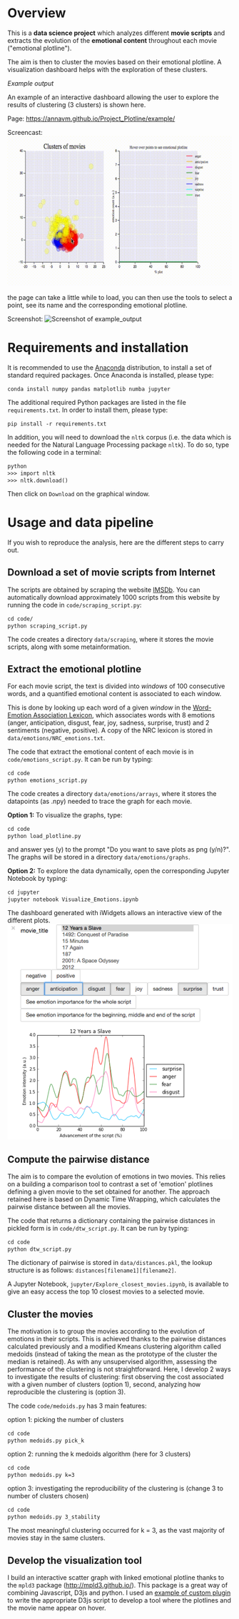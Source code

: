# Overview

This is a **data science project** which analyzes different **movie scripts** and extracts the evolution of the **emotional content** throughout each movie ("emotional plotline").

The aim is then to cluster the movies based on their emotional plotline. A visualization dashboard helps with the exploration of these clusters.

*Example output*

An example of an interactive dashboard allowing the user to explore the results of clustering (3 clusters) is shown here.


Page: https://annavm.github.io/Project_Plotline/example/

Screencast: ![dashboard demo](https://github.com/AnnaVM/Project_Plotline/blob/master/data/Dashboard_Demo.gif "Dashboard demo")

the page can take a little while to load, you can then use the tools to select a point, see its name and the corresponding emotional plotline.

Screenshot:
![Screenshot of example_output](https://github.com/AnnaVM/Project_Plotline/blob/master/md_images/screenshot_final_dashboard1.png "Cluster features")

# Requirements and installation

It is recommended to use the [Anaconda](https://www.continuum.io/downloads) distribution, to install a set of standard required packages. Once Anaconda is installed, please type:
```
conda install numpy pandas matplotlib numba jupyter
```
The additional required Python packages are listed in the file `requirements.txt`. In order to install them, please type:
```
pip install -r requirements.txt
```
In addition, you will need to download the `nltk` corpus (i.e. the data which is needed for the Natural Language Processing package `nltk`). To do so, type the following code in a terminal:
```
python
>>> import nltk
>>> nltk.download()
```
Then click on `Download` on the graphical window.

# Usage and data pipeline

If you wish to reproduce the analysis, here are the different steps to carry out.

## Download a set of movie scripts from Internet

The scripts are obtained by scraping the website [IMSDb](http://www.imsdb.com/). You can automatically download approximately 1000 scripts from this website by running the code in `code/scraping_script.py`:
```
cd code/
python scraping_script.py
```
The code creates a directory `data/scraping`, where it stores the movie scripts, along with some metainformation.

## Extract the emotional plotline

For each movie script, the text is divided into *windows* of 100 consecutive words, and a quantified emotional content is associated to each window.

This is done by looking up each word of a given *window* in the [Word-Emotion Association Lexicon](http://saifmohammad.com/WebPages/NRC-Emotion-Lexicon.htm), which associates words with 8 emotions (anger, anticipation, disgust, fear, joy, sadness, surprise, trust) and 2 sentiments (negative, positive). A copy of the NRC lexicon is stored in `data/emotions/NRC_emotions.txt`.

The code that extract the emotional content of each movie is in `code/emotions_script.py`. It can be run by typing:
```
cd code
python emotions_script.py
```
The code creates a directory `data/emotions/arrays`, where it stores the datapoints (as .npy) needed to trace the graph for each movie.

**Option 1:** To visualize the graphs, type:
```
cd code
python load_plotline.py
```

and answer yes (y) to the prompt "Do you want to save plots as png (y/n)?". The graphs will be stored in a directory `data/emotions/graphs`.

**Option 2:** To explore the data dynamically, open the corresponding Jupyter Notebook by typing:
```
cd jupyter
jupyter notebook Visualize_Emotions.ipynb
```
The dashboard generated with iWidgets allows an interactive view of the different plots.
![iWidget](https://github.com/AnnaVM/Project_Plotline/blob/master/md_images/md_dashboard.png "Dashboard View")

## Compute the pairwise distance

The aim is to compare the evolution of emotions in two movies. This relies on a building a comparison tool to contrast a set of 'emotion' plotlines defining a given movie to the set obtained for another. The approach retained here is based on Dynamic Time Wrapping, which calculates the pairwise distance between all the movies.

The code that returns a dictionary containing the pairwise distances in pickled form is in `code/dtw_script.py`. It can be run by typing:
```
cd code
python dtw_script.py
```

The dictionary of pairwise is stored in `data/distances.pkl`, the lookup structure is as follows: `distances[filename1][filename2]`.

A Jupyter Notebook, `jupyter/Explore_closest_movies.ipynb`, is available to give an easy access the top 10 closest movies to a selected movie.

## Cluster the movies

The motivation is to group the movies according to the evolution of emotions in their scripts. This is achieved thanks to the pairwise distances calculated previously and a modified Kmeans clustering algorithm called medoids (instead of taking the mean as the prototype of the cluster the median is retained). As with any unsupervised algorithm, assessing the performance of the clustering is not straightforward. Here, I develop 2 ways to investigate the results of clustering: first observing the cost associated with a given number of clusters (option 1), second, analyzing how reproducible the clustering is (option 3).

The code  `code/medoids.py` has 3 main features:

option 1: picking the number of clusters
```
cd code
python medoids.py pick_k
```

option 2: running the k medoids algorithm (here for 3 clusters)
```
cd code
python medoids.py k=3
```

option 3: investigating the reproducibility of the clustering is (change 3 to number of clusters chosen)
```
cd code
python medoids.py 3_stability
```

The most meaningful clustering occurred for k = 3, as the vast majority of movies stay in the same clusters.

## Develop the visualization tool

I build an interactive scatter graph with linked emotional plotline thanks to the `mpld3` package (http://mpld3.github.io/). This package is a great way of combining Javascript, D3js and python. I used an [example of custom plugin](http://mpld3.github.io/examples/custom_plugin.html) to write the appropriate D3js script to develop a tool where the plotlines and the movie name appear on hover.
